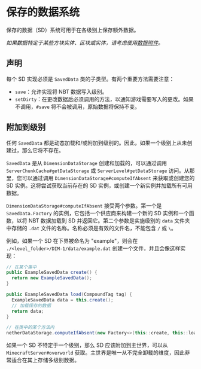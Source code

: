 # 保存的数据系统

保存的数据（SD）系统可用于在各级别上保存额外数据。

_如果数据特定于某些方块实体、区块或实体，请考虑使用[数据附件](attachments)。_

## 声明

每个 SD 实现必须是 `SavedData` 类的子类型。有两个重要方法需要注意：

* `save`：允许实现将 NBT 数据写入级别。
* `setDirty`：在更改数据后必须调用的方法，以通知游戏需要写入的更改。如果不调用，`#save` 将不会被调用，原始数据将保持不变。

## 附加到级别

任何 `SavedData` 都是动态加载和/或附加到级别的。因此，如果一个级别上从未创建过，那么它将不存在。

`SavedData` 是从 `DimensionDataStorage` 创建和加载的，可以通过调用 `ServerChunkCache#getDataStorage` 或 `ServerLevel#getDataStorage` 访问。从那里，您可以通过调用 `DimensionDataStorage#computeIfAbsent` 来获取或创建您的 SD 实例。这将尝试获取当前存在的 SD 实例，或创建一个新实例并加载所有可用数据。

`DimensionDataStorage#computeIfAbsent` 接受两个参数。第一个是 `SavedData.Factory` 的实例，它包括一个供应商来构建一个新的 SD 实例和一个函数，以将 NBT 数据加载到 SD 并返回它。第二个参数是实施级别的 `data` 文件夹中存储的 `.dat` 文件的名称。名称必须是有效的文件名，不能包含 `/` 或 `\`。

例如，如果一个 SD 在下界被命名为 "example"，则会在 `./<level_folder>/DIM-1/data/example.dat` 创建一个文件，并且会像这样实现：

```java
// 在某个类中
public ExampleSavedData create() {
  return new ExampleSavedData();
}

public ExampleSavedData load(CompoundTag tag) {
  ExampleSavedData data = this.create();
  // 加载保存的数据
  return data;
}

// 在类中的某个方法内
netherDataStorage.computeIfAbsent(new Factory<>(this::create, this::load), "example");
```

如果一个 SD 不特定于一个级别，那么 SD 应该附加到主世界，可以从 `MinecraftServer#overworld` 获取。主世界是唯一从不完全卸载的维度，因此非常适合在其上存储多级别数据。
